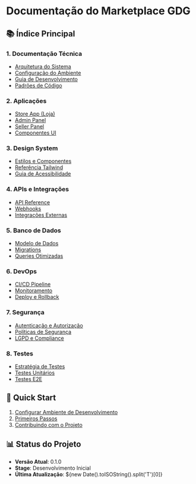 # Documentação do Marketplace GDG

## 📚 Índice Principal

### 1. Documentação Técnica
- [Arquitetura do Sistema](./arquitetura_sistema.md)
- [Configuração do Ambiente](./setup/ambiente.md)
- [Guia de Desenvolvimento](./desenvolvimento/guia-desenvolvimento.md)
- [Padrões de Código](./desenvolvimento/padroes-codigo.md)

### 2. Aplicações
- [Store App (Loja)](./store_app_guide.md)
- [Admin Panel](./admin_panel_guide.md)
- [Seller Panel](./seller_panel_guide.md)
- [Componentes UI](./ui_components_guide.md)

### 3. Design System
- [Estilos e Componentes](./estilos.md)
- [Referência Tailwind](./tailwind/referencia.md)
- [Guia de Acessibilidade](./design/acessibilidade.md)

### 4. APIs e Integrações
- [API Reference](./api/reference.md)
- [Webhooks](./api/webhooks.md)
- [Integrações Externas](./integracoes/index.md)

### 5. Banco de Dados
- [Modelo de Dados](./database/modelo-dados.md)
- [Migrations](./database/migrations.md)
- [Queries Otimizadas](./database/queries.md)

### 6. DevOps
- [CI/CD Pipeline](./devops/cicd.md)
- [Monitoramento](./devops/monitoramento.md)
- [Deploy e Rollback](./devops/deploy.md)

### 7. Segurança
- [Autenticação e Autorização](./seguranca/auth.md)
- [Políticas de Segurança](./seguranca/politicas.md)
- [LGPD e Compliance](./seguranca/compliance.md)

### 8. Testes
- [Estratégia de Testes](./testes/estrategia.md)
- [Testes Unitários](./testes/unitarios.md)
- [Testes E2E](./testes/e2e.md)

## 🚀 Quick Start

1. [Configurar Ambiente de Desenvolvimento](./setup/quick-start.md)
2. [Primeiros Passos](./desenvolvimento/primeiros-passos.md)
3. [Contribuindo com o Projeto](./CONTRIBUTING.md)

## 📊 Status do Projeto

- **Versão Atual**: 0.1.0
- **Stage**: Desenvolvimento Inicial
- **Última Atualização**: ${new Date().toISOString().split('T')[0]} 